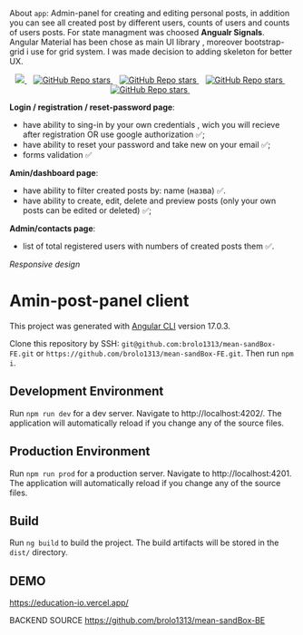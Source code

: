 About `app`:
Admin-panel for creating and editing personal posts, in addition you can see all created post  by different users, counts of users and counts of users posts.
For state managment was choosed **Angualr Signals**. 
Angular Material has been chose as main UI library , moreover bootstrap-grid i use for  grid system.
I was made decision to adding skeleton for better UX.

<p align='center'>
 <a href="https://github.com/sponsors/alexandresanlim">
    <img src="https://img.shields.io/badge/Angular-DD0031?style=for-the-badge&logo=angular&logoColor=white" />
  </a>&nbsp;&nbsp;
  <a href="#">
  <img alt="GitHub Repo stars" src="https://img.shields.io/badge/HTML5-E34F26?style=for-the-badge&logo=html5&logoColor=white">
</a>&nbsp;&nbsp;
  <a href="#">
  <img alt="GitHub Repo stars" src="https://img.shields.io/badge/TypeScript-007ACC?style=for-the-badge&logo=typescript&logoColor=white">
</a>&nbsp;&nbsp;
  <a href="#">
  <img alt="GitHub Repo stars" src="https://img.shields.io/badge/Material%20UI-007FFF?style=for-the-badge&logo=mui&logoColor=white">
</a>&nbsp;&nbsp;
  <a href="#">
  <img alt="GitHub Repo stars" src="https://img.shields.io/badge/Docker-2CA5E0?style=for-the-badge&logo=docker&logoColor=white">
</a>&nbsp;&nbsp;

</p>


**Login / registration / reset-password page**: 
- have ability to sing-in by your own credentials , wich you  will recieve  after registration OR use google authorization :white_check_mark:;
- have ability to reset your password and take new on your email :white_check_mark:;
- forms validation :white_check_mark:


**Amin/dashboard page**: 
- have ability to filter created posts by: name (назва) :white_check_mark:.
- have ability to create, edit, delete and preview posts (only your own posts can be edited or deleted) :white_check_mark:;

**Admin/contacts page**: 
- list of total registered users with numbers of created posts them :white_check_mark:.

*Responsive design*

# Amin-post-panel client

This project was generated with [Angular CLI](https://github.com/angular/angular-cli) version 17.0.3.

Clone this repository by SSH: `git@github.com:brolo1313/mean-sandBox-FE.git` or `https://github.com/brolo1313/mean-sandBox-FE.git`.
Then run `npm i`.

## Development Environment
Run `npm run dev` for a dev server. Navigate to http://localhost:4202/. The application will automatically reload if you change any of the source files.

## Production Environment
Run `npm run prod` for a production server. Navigate to http://localhost:4201. The application will automatically reload if you change any of the source files.

## Build

Run `ng build` to build the project. The build artifacts will be stored in the `dist/` directory.

## DEMO

https://education-io.vercel.app/

BACKEND SOURCE
https://github.com/brolo1313/mean-sandBox-BE
